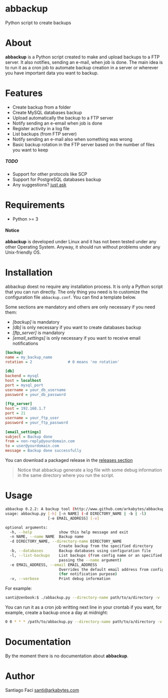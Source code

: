 # abbackup

Python script to create backups

# About

**abbackup** is a Python script created to make and upload backups to a FTP server. It also notifies, sending an e-mail, when job is done.
The main idea is to run it as a cron job to automate backup creation in a server or wherever you have important data you want to backup.

# Features

  * Create backup from a folder
  * Create MySQL databases backup
  * Upload automatically the backup to a FTP server
  * Notify sending an e-email when job is done
  * Register activity in a log file
  * List backups (from FTP server)
  * Notify sending an e-mail also when something was wrong
  * Basic backup rotation in the FTP server based on the number of files you want to keep

##### TODO
  
  * Support for other protocols like SCP
  * Support for PostgreSQL databases backup
  * Any suggestions? [just ask](https://github.com/arkabytes/abbackup/issues)

# Requirements

  * Python >= 3
  

#### Notice

**abbackup** is developed under Linux and it has not been tested under any other Operating System. Anyway, it should run without problems under any Unix-friendly OS.

# Installation

abbackup doest no require any installation process. It is only a Python script that you can run directly.
The only thing you need is to customize the configuration file `abbackup.conf`. You can find a template below.

Some sections are mandatory and others are only necessary if you need them:
  * _[backup]_ is mandatory
  * _[db]_ is only necessary if you want to create databases backup
  * _[ftp_server]_ is mandatory
  * _[email_settings]_ is only necessary if you want to receive email notifications
  
```ini
[backup]
name = my_backup_name
rotation = 2                # 0 means 'no rotation'
 
[db]
backend = mysql
host = localhost
port = mysql_port
username = your_db_username
password = your_db_password
 
[ftp_server]
host = 192.168.1.7
port = 21
username = your_ftp_user
password = your_ftp_password
 
[email_settings]
subject = Backup done
from = non-reply@yourdomain.com
to = user@yourdomain.com
message = Backup done successfully
```

You can download a packaged release in the [releases section](https://github.com/arkabytes/abbackup/releases)

> Notice that abbackup generate a log file with some debug information in the same directory where you run the script.

# Usage

```bash
abbackup 0.2.2: A backup tool (http://www.github.com/arkabytes/abbackup)
usage: abbackup.py [-h] [-n NAME] (-d DIRECTORY_NAME | -b | -l)
                   [-e EMAIL_ADDRESS] [-v]

optional arguments:
  -h, --help            show this help message and exit
  -n NAME, --name NAME  Backup name
  -d DIRECTORY_NAME, --directory-name DIRECTORY_NAME
                        Create backup from the specified directory
  -b, --databases       Backup databases using configuration file
  -l, --list-backups    List backups (from config name or an specified one
                        passing the --name argument)
  -e EMAIL_ADDRESS, --email EMAIL_ADDRESS
                        Overrides the default email address from config file
                        (for notification purpose)
  -v, --verbose         Print debug information
```

For example:

```bash
santi@zenbook:$ ./abbackup.py --directory-name path/to/a/directory -v
``` 

You can run it as a cron job writting next line in your crontab if you want, for example, create a backup once a day at midnight:

```bash
0 0 * * * /path/to/abbackup.py --directory-name path/to/a/directory -v
```

# Documentation

By the moment there is no documentation about **abbackup**.

# Author

Santiago Faci <santi@arkabytes.com>
